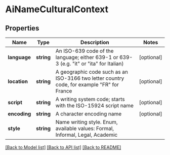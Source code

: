 # AiNameCulturalContext

## Properties
Name | Type | Description | Notes
------------ | ------------- | ------------- | -------------
**language** | **string** | An ISO-639 code of the language; either 639-1 or 639-3 (e.g. \"it\" or \"ita\" for Italian) | [optional] 
**location** | **string** | A geographic code such as an ISO-3166 two letter country code, for example \"FR\" for France | [optional] 
**script** | **string** | A writing system code; starts with the ISO-15924 script name | [optional] 
**encoding** | **string** | A character encoding name | [optional] 
**style** | **string** | Name writing style. Enum, available values: Formal, Informal, Legal, Academic | 



[[Back to Model list]](README.md#documentation-for-models) [[Back to API list]](README.md#documentation-for-api-endpoints) [[Back to README]](README.md)


